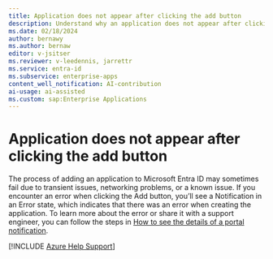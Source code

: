 ```yaml
---
title: Application does not appear after clicking the add button
description: Understand why an application does not appear after clicking the add button.
ms.date: 02/18/2024
author: bernawy
ms.author: bernaw
editor: v-jsitser
ms.reviewer: v-leedennis, jarrettr
ms.service: entra-id
ms.subservice: enterprise-apps
content_well_notification: AI-contribution
ai-usage: ai-assisted
ms.custom: sap:Enterprise Applications
---
```

# Application does not appear after clicking the add button

The process of adding an application to Microsoft Entra ID may sometimes fail due to transient issues, networking problems, or a known issue. If you encounter an error when clicking the Add button, you’ll see a Notification in an Error state, which indicates that there was an error when creating the application. To learn more about the error or share it with a support engineer, you can follow the steps in [How to see the details of a portal notification](./send-notification-details.md).

[!INCLUDE [Azure Help Support](../../../includes/azure-help-support.md)]
